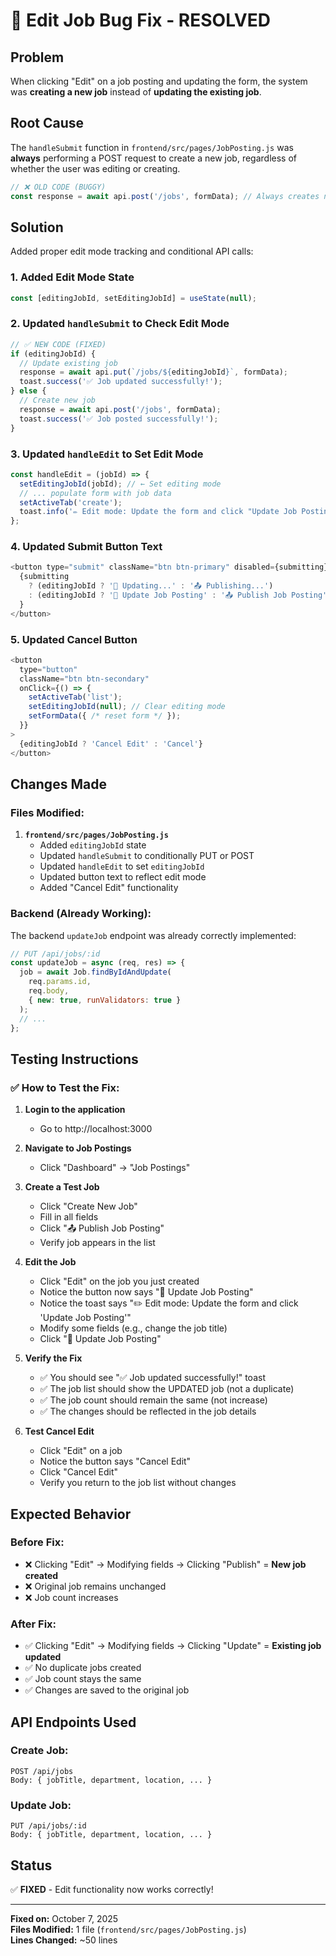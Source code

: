 # 🐛 Edit Job Bug Fix - RESOLVED

## Problem
When clicking "Edit" on a job posting and updating the form, the system was **creating a new job** instead of **updating the existing job**.

## Root Cause
The `handleSubmit` function in `frontend/src/pages/JobPosting.js` was **always** performing a POST request to create a new job, regardless of whether the user was editing or creating.

```javascript
// ❌ OLD CODE (BUGGY)
const response = await api.post('/jobs', formData); // Always creates new job
```

## Solution
Added proper edit mode tracking and conditional API calls:

### 1. **Added Edit Mode State**
```javascript
const [editingJobId, setEditingJobId] = useState(null);
```

### 2. **Updated `handleSubmit` to Check Edit Mode**
```javascript
// ✅ NEW CODE (FIXED)
if (editingJobId) {
  // Update existing job
  response = await api.put(`/jobs/${editingJobId}`, formData);
  toast.success('✅ Job updated successfully!');
} else {
  // Create new job
  response = await api.post('/jobs', formData);
  toast.success('✅ Job posted successfully!');
}
```

### 3. **Updated `handleEdit` to Set Edit Mode**
```javascript
const handleEdit = (jobId) => {
  setEditingJobId(jobId); // ← Set editing mode
  // ... populate form with job data
  setActiveTab('create');
  toast.info('✏️ Edit mode: Update the form and click "Update Job Posting"');
};
```

### 4. **Updated Submit Button Text**
```javascript
<button type="submit" className="btn btn-primary" disabled={submitting}>
  {submitting 
    ? (editingJobId ? '💾 Updating...' : '📤 Publishing...') 
    : (editingJobId ? '💾 Update Job Posting' : '📤 Publish Job Posting')
  }
</button>
```

### 5. **Updated Cancel Button**
```javascript
<button 
  type="button" 
  className="btn btn-secondary" 
  onClick={() => {
    setActiveTab('list');
    setEditingJobId(null); // Clear editing mode
    setFormData({ /* reset form */ });
  }}
>
  {editingJobId ? 'Cancel Edit' : 'Cancel'}
</button>
```

## Changes Made

### Files Modified:
1. **`frontend/src/pages/JobPosting.js`**
   - Added `editingJobId` state
   - Updated `handleSubmit` to conditionally PUT or POST
   - Updated `handleEdit` to set `editingJobId`
   - Updated button text to reflect edit mode
   - Added "Cancel Edit" functionality

### Backend (Already Working):
The backend `updateJob` endpoint was already correctly implemented:
```javascript
// PUT /api/jobs/:id
const updateJob = async (req, res) => {
  job = await Job.findByIdAndUpdate(
    req.params.id,
    req.body,
    { new: true, runValidators: true }
  );
  // ...
};
```

## Testing Instructions

### ✅ How to Test the Fix:

1. **Login to the application**
   - Go to http://localhost:3000

2. **Navigate to Job Postings**
   - Click "Dashboard" → "Job Postings"

3. **Create a Test Job**
   - Click "Create New Job"
   - Fill in all fields
   - Click "📤 Publish Job Posting"
   - Verify job appears in the list

4. **Edit the Job**
   - Click "Edit" on the job you just created
   - Notice the button now says "💾 Update Job Posting"
   - Notice the toast says "✏️ Edit mode: Update the form and click 'Update Job Posting'"
   - Modify some fields (e.g., change the job title)
   - Click "💾 Update Job Posting"

5. **Verify the Fix**
   - ✅ You should see "✅ Job updated successfully!" toast
   - ✅ The job list should show the UPDATED job (not a duplicate)
   - ✅ The job count should remain the same (not increase)
   - ✅ The changes should be reflected in the job details

6. **Test Cancel Edit**
   - Click "Edit" on a job
   - Notice the button says "Cancel Edit"
   - Click "Cancel Edit"
   - Verify you return to the job list without changes

## Expected Behavior

### Before Fix:
- ❌ Clicking "Edit" → Modifying fields → Clicking "Publish" = **New job created**
- ❌ Original job remains unchanged
- ❌ Job count increases

### After Fix:
- ✅ Clicking "Edit" → Modifying fields → Clicking "Update" = **Existing job updated**
- ✅ No duplicate jobs created
- ✅ Job count stays the same
- ✅ Changes are saved to the original job

## API Endpoints Used

### Create Job:
```
POST /api/jobs
Body: { jobTitle, department, location, ... }
```

### Update Job:
```
PUT /api/jobs/:id
Body: { jobTitle, department, location, ... }
```

## Status
✅ **FIXED** - Edit functionality now works correctly!

---

**Fixed on:** October 7, 2025  
**Files Modified:** 1 file (`frontend/src/pages/JobPosting.js`)  
**Lines Changed:** ~50 lines
